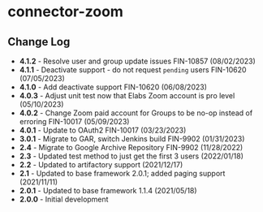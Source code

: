 # connector-zoom

## Change Log
+ **4.1.2** - Resolve user and group update issues FIN-10857 (08/02/2023)
+ **4.1.1** - Deactivate support - do not request `pending` users FIN-10620 (07/05/2023)
+ **4.1.0** - Add deactivate support FIN-10620 (06/08/2023)
+ **4.0.3** - Adjust unit test now that Elabs Zoom account is pro level (05/10/2023)
+ **4.0.2** - Change Zoom paid account for Groups to be no-op instead of erroring FIN-10017 (05/09/2023)
+ **4.0.1** - Update to OAuth2 FIN-10017 (03/23/2023)
+ **3.0.1** - Migrate to GAR, switch Jenkins build FIN-9902 (01/31/2023)
+ **2.4** - Migrate to Google Archive Repository FIN-9902 (11/28/2022)
+ **2.3** - Updated test method to just get the first 3 users (2022/01/18)
+ **2.2** - Updated to artifactory support (2021/12/17)
+ **2.1** - Updated to base framework 2.0.1; added paging support (2021/11/11)
+ **2.0.1** - Updated to base framework 1.1.4 (2021/05/18)
+ **2.0.0** - Initial development

